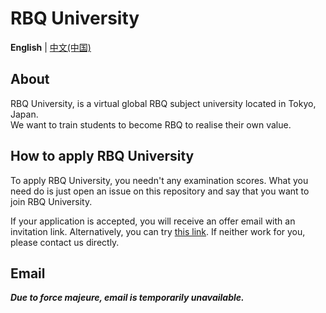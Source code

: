 # RBQ University

**English** | [中文(中国)](README_zh-cn.md)  

## About

RBQ University, is a virtual global RBQ subject university located in Tokyo, Japan.  
We want to train students to become RBQ to realise their own value.  

## How to apply RBQ University

To apply RBQ University, you needn't any examination scores. What you need do is just open an issue on this repository and say that you want to join RBQ University.  

If your application is accepted, you will receive an offer email with an invitation link. Alternatively, you can try [this link](https://github.com/orgs/RBQUniversity/invitation?via_email=1). If neither work for you, please contact us directly.  

## Email

***Due to force majeure, email is temporarily unavailable.***

